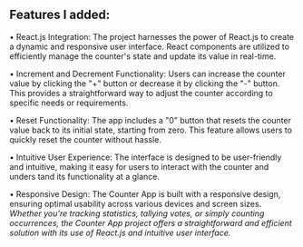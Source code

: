 ## Features I added:
• React.js Integration: The project harnesses the power of React.js to create a dynamic and responsive user interface. React components are utilized to efficiently manage the counter's 
state and update its value in real-time.

• Increment and Decrement Functionality: Users can increase the counter value by clicking the "+" button or decrease it by clicking the "-" button. This provides a straightforward way to adjust the counter 
according to specific needs or requirements.

• Reset Functionality: The app includes a "0" button that resets the counter value back to its initial state, starting from zero. This feature allows users to quickly reset the counter without hassle.

• Intuitive User Experience: The interface is designed to be user-friendly and intuitive, making it easy for users to interact with the counter and unders
tand its functionality at a glance.

• Responsive Design: The Counter App is built with a responsive design, ensuring optimal usability across various devices and screen sizes.
_Whether you're tracking statistics, tallying votes, or simply counting occurrences, the Counter App project offers a straightforward and efficient solution with its use of React.js and intuitive user interface._
